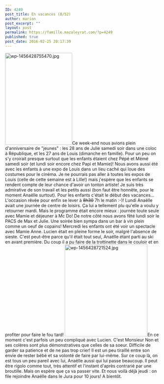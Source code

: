 ```yaml
---
ID: 4249
post_title: En vacances (8/52)
author: marion
post_excerpt: ""
layout: post
permalink: https://famille.mazaleyrat.com/?p=4249
published: true
post_date: 2016-02-25 20:17:39
---
```

<a href="http://famille.mazaleyrat.com/wordpress/wp-content/uploads/2016/02/wp-1456428755470.jpg" rel="attachment wp-att-4251"><img class="alignleft size-medium wp-image-4251" src="http://famille.mazaleyrat.com/wordpress/wp-content/uploads/2016/02/wp-1456428755470-219x300.jpg" alt="wp-1456428755470.jpg" width="219" height="300" /></a>Ce week-end nous avions plein d'anniversaire de "jeunes" : les 28 ans de Julie samedi soir dans une coloc à République, et les 27 ans de Louis (dimanche en famille). Pour un peu on s'y croirait presque surtout que les enfants étaient chez Pépé et Mémé samedi soir (et lundi soir encore chez Papi et Mamie)!
Nous avons aussi été avec les enfants à une expo de Louis dans un lieu caché qui loue des costumes pour le cinéma. Je ne pourrais pas aller à toutes les expos de Louis (celle de cette semaine est à Lille!) mais j'espère que les enfants se rendent compte de leur chance d'avoir un tonton artiste! Je suis très admirative de son travail et les petits aussi (bon faut être honnête, pour le moment Anaëlle surtout).
Pour les enfants c'était le début des vacances... L'occasion rêvée pour enfin se lever à <span style="text-decoration: line-through;">8h30</span> 7h le matin :-)! Lundi Anaëlle avait une journée de centre de loisirs. Ça lui a tellement plu qu'elle a voulu y retourner mardi. Mais le programme était encore mieux : journée toute seule avec Mamie et déjeuner à Mc Do!
De notre côté nous avons fêté lundi soir le PACS de Max et Julie. Une soirée bien sympa dans un bar à vin plein comme un oeuf de copains!
Mercredi les enfants ont été voir un spectacle avec Mamie Anne. Lucien était en pleine forme le soir, malgré l'absence de sieste. C'est peut-être parce qu'il était tout seul, Anaëlle étant parti au ski en avant première. Du coup il a pu faire de la trottinette dans le couloir et en profiter pour faire le fou tard!
<a href="http://famille.mazaleyrat.com/wordpress/wp-content/uploads/2016/02/wp-1456428721524.jpg" rel="attachment wp-att-4252"><img class="alignright size-medium wp-image-4252" src="http://famille.mazaleyrat.com/wordpress/wp-content/uploads/2016/02/wp-1456428721524-270x300.jpg" alt="wp-1456428721524.jpg" width="270" height="300" /></a>En ce moment c'est parfois un peu compliqué avec Lucien. C'est Monsieur Non et ses colères sont plus démonstratives que celles de sa soeur. Difficile de garder sa patience et de ne pas trop crier! Il est un peu tiraillé entre son envie de rester bébé et sa volonté de faire par lui-même. Sur ce coup là, on est tous un peu pareil avec lui, Anaëlle aussi qui lui passe beaucoup. Il peut être rigolo comme tout, très attentif et l'instant d'après contrarié par une broutille. Mais on espère que ça va passer vite.
Et nous voilà déjà jeudi : on file rejoindre Anaëlle dans le Jura pour 10 jours! A bientôt.
